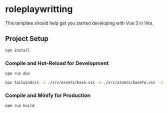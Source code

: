 # roleplaywritting

This template should help get you started developing with Vue 3 in Vite.

## Project Setup

```sh {"id":"01J2EHM75KFC89S7PF8PWYYBA3"}
npm install
```

### Compile and Hot-Reload for Development

```sh {"id":"01J2EHM75KFC89S7PF8R7CPRPP"}
npm run dev
```

```sh {"id":"01J2EHRVTFQBXMX6AZEABH9DT5"}
npx tailwindcss -i ./src/assets/base.css -o ./src/assets/baseTw.css --watch
```

### Compile and Minify for Production

```sh {"id":"01J2EHM75KFC89S7PF8SBYSQHH"}
npm run build
```
